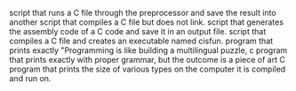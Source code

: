 script that runs a C file through the preprocessor and save the result into another
script that compiles a C file but does not link.
script that generates the assembly code of a C code and save it in an output file.
script that compiles a C file and creates an executable named cisfun.
 program that prints exactly "Programming is like building a multilingual puzzle,
c  program that prints exactly with proper grammar, but the outcome is a piece of art
C program that prints the size of various types on the computer it is compiled and run on.
